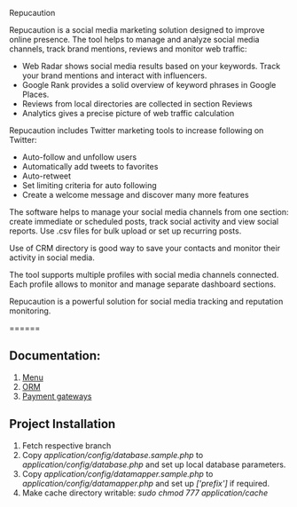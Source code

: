 Repucaution

Repucaution is a social media marketing solution designed to improve online presence. The tool helps to manage and analyze social media channels, track brand mentions, reviews and monitor web traffic:

-	Web Radar shows social media results based on your keywords. Track your brand mentions and interact with influencers. 
-	Google Rank provides a solid overview of keyword phrases in Google Places. 
-	Reviews from local directories are collected in section Reviews
-	Analytics gives a precise picture of web traffic calculation

Repucaution includes Twitter marketing tools to increase following on Twitter: 

-	Auto-follow and unfollow users
-	Automatically add tweets to favorites
-	Auto-retweet
-	Set limiting criteria for auto following
-	Create a welcome message and discover many more features

The software helps to manage your social media channels from one section: create immediate or scheduled posts, track social activity and view social reports. Use .csv files for bulk upload or set up recurring posts. 

Use of CRM directory is good way to save your contacts and monitor their activity in social media. 

The tool supports multiple profiles with social media channels connected. Each profile allows to monitor and manage separate dashboard sections. 

Repucaution is a powerful solution for social media tracking and reputation monitoring. 

======

## Documentation:
1. [Menu](doc/menu/menu.md)
2. [ORM](doc/orm/datamapper.md)
3. [Payment gateways](doc/payment/gateways.md)

## Project Installation
1. Fetch respective branch
2. Copy *application/config/database.sample.php* to *application/config/database.php* and set up local database parameters.
3. Copy *application/config/datamapper.sample.php* to *application/config/datamapper.php* and set up *['prefix']* if required.
4. Make cache directory writable: *sudo chmod 777 application/cache*
